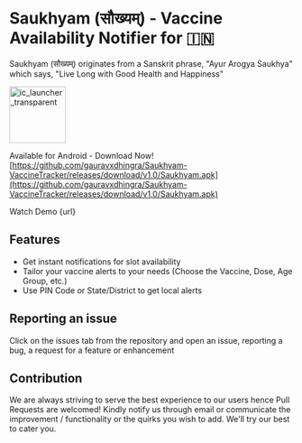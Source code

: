 # Saukhyam (सौख्यम्) - Vaccine Availability Notifier for 🇮🇳
Saukhyam (सौख्यम्) originates from a Sanskrit phrase, "Ayur Arogya Saukhya" which says, "Live Long with Good Health and Happiness"

<img width="100" alt="ic_launcher_transparent" src="https://user-images.githubusercontent.com/43337248/119830742-31c54980-bf1a-11eb-9959-a68bfc5211c2.png">

Available for Android - Download Now!
[https://github.com/gauravxdhingra/Saukhyam-VaccineTracker/releases/download/v1.0/Saukhyam.apk](https://github.com/gauravxdhingra/Saukhyam-VaccineTracker/releases/download/v1.0/Saukhyam.apk)

Watch Demo {url}

## Features
- Get instant notifications for slot availability
- Tailor your vaccine alerts to your needs (Choose the Vaccine, Dose, Age Group, etc.)
- Use PIN Code or State/District to get local alerts

## Reporting an issue

Click on the issues tab from the repository and open an issue, reporting a bug, a request for a feature or enhancement

## Contribution

We are always striving to serve the best experience to our users hence Pull Requests are welcomed!
Kindly notify us through email or communicate the improvement / functionality or the quirks you wish to add. We'll try our best to cater you.